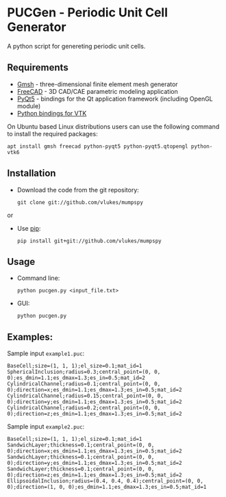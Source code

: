 PUCGen - Periodic Unit Cell Generator
=====================================

A python script for genereting periodic unit cells.

Requirements
------------

* [Gmsh](http://gmsh.info/) - three-dimensional finite element mesh generator
* [FreeCAD](https://www.freecadweb.org) - 3D CAD/CAE parametric modeling application
* [PyQt5](https://riverbankcomputing.com/software/pyqt/intro) - bindings for the Qt application framework (including OpenGL module)
* [Python bindings for VTK](https://vtk.org/download)

On Ubuntu based Linux distributions users can use the following command to install the required packages:

    apt install gmsh freecad python-pyqt5 python-pyqt5.qtopengl python-vtk6

Installation
------------

* Download the code from the git repository:

      git clone git://github.com/vlukes/mumpspy

or

* Use [pip](https://pypi.org/project/pip/):

      pip install git+git://github.com/vlukes/mumpspy

Usage
-----

* Command line:

      python pucgen.py <input_file.txt>

* GUI:

      python pucgen.py

Examples:
---------

Sample input `example1.puc`:
```
BaseCell;size=(1, 1, 1);el_size=0.1;mat_id=1
SphericalInclusion;radius=0.3;central_point=(0, 0, 0);es_dmin=1.1;es_dmax=1.3;es_in=0.5;mat_id=2
CylindricalChannel;radius=0.1;central_point=(0, 0, 0);direction=x;es_dmin=1.1;es_dmax=1.3;es_in=0.5;mat_id=2
CylindricalChannel;radius=0.15;central_point=(0, 0, 0);direction=y;es_dmin=1.1;es_dmax=1.3;es_in=0.5;mat_id=2
CylindricalChannel;radius=0.2;central_point=(0, 0, 0);direction=z;es_dmin=1.1;es_dmax=1.3;es_in=0.5;mat_id=2
```

Sample input `example2.puc`:
```
BaseCell;size=(1, 1, 1);el_size=0.1;mat_id=1
SandwichLayer;thickness=0.1;central_point=(0, 0, 0);direction=x;es_dmin=1.1;es_dmax=1.3;es_in=0.5;mat_id=2
SandwichLayer;thickness=0.1;central_point=(0, 0, 0);direction=y;es_dmin=1.1;es_dmax=1.3;es_in=0.5;mat_id=2
SandwichLayer;thickness=0.1;central_point=(0, 0, 0);direction=z;es_dmin=1.1;es_dmax=1.3;es_in=0.5;mat_id=2
EllipsoidalInclusion;radius=(0.4, 0.4, 0.4);central_point=(0, 0, 0);direction=(1, 0, 0);es_dmin=1.1;es_dmax=1.3;es_in=0.5;mat_id=1
```
